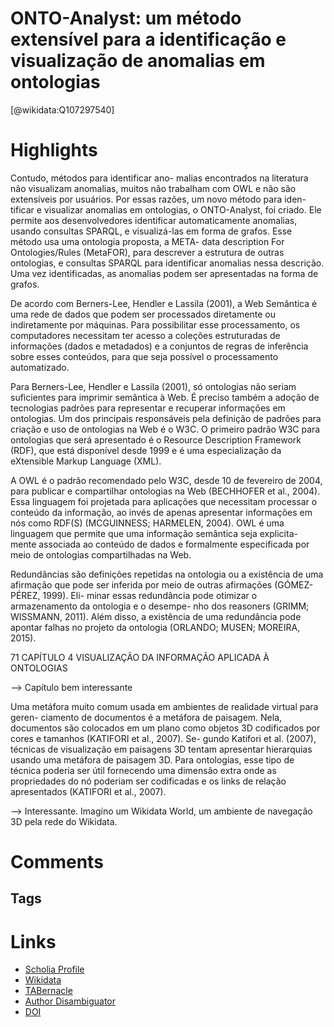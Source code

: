 
ONTO-Analyst: um método extensível para a identificação e visualização de anomalias em ontologias
=================================================================================================
  
  [@wikidata:Q107297540]  
  

# Highlights

Contudo, métodos para identificar ano-
malias encontrados na literatura não visualizam anomalias, muitos não trabalham com
OWL e não são extensíveis por usuários. Por essas razões, um novo método para iden-
tificar e visualizar anomalias em ontologias, o ONTO-Analyst, foi criado. Ele permite
aos desenvolvedores identificar automaticamente anomalias, usando consultas SPARQL,
e visualizá-las em forma de grafos. Esse método usa uma ontologia proposta, a META-
data description For Ontologies/Rules (MetaFOR), para descrever a estrutura de outras
ontologias, e consultas SPARQL para identificar anomalias nessa descrição. Uma vez
identificadas, as anomalias podem ser apresentadas na forma de grafos.

De acordo com Berners-Lee, Hendler e Lassila (2001), a Web Semântica é uma
rede de dados que podem ser processados diretamente ou indiretamente por máquinas.
Para possibilitar esse processamento, os computadores necessitam ter acesso a coleções
estruturadas de informações (dados e metadados) e a conjuntos de regras de inferência
sobre esses conteúdos, para que seja possível o processamento automatizado.

Para Berners-Lee, Hendler e Lassila (2001), só ontologias não seriam suficientes
para imprimir semântica à Web. É preciso também a adoção de tecnologias padrões para
representar e recuperar informações em ontologias. Um dos principais responsáveis pela
definição de padrões para criação e uso de ontologias na Web é o W3C. O primeiro padrão
W3C para ontologias que será apresentado é o Resource Description Framework (RDF),
que está disponível desde 1999 e é uma especialização da eXtensible Markup Language
(XML). 

A  OWL é o padrão recomendado pelo W3C, desde 10 de fevereiro de 2004, para
publicar e compartilhar ontologias na Web (BECHHOFER et al., 2004). Essa linguagem
foi projetada para aplicações que necessitam processar o conteúdo da informação, ao invés
de apenas apresentar informações em nós como RDF(S) (MCGUINNESS; HARMELEN,
2004). OWL é uma linguagem que permite que uma informação semântica seja explicita-
mente associada ao conteúdo de dados e formalmente especificada por meio de ontologias
compartilhadas na Web.

Redundâncias são definições repetidas na ontologia ou a existência de uma afirmação
que pode ser inferida por meio de outras afirmações (GÓMEZ-PÉREZ, 1999). Eli-
minar essas redundância pode otimizar o armazenamento da ontologia e o desempe-
nho dos reasoners (GRIMM; WISSMANN, 2011). Além disso, a existência de uma
redundância pode apontar falhas no projeto da ontologia (ORLANDO; MUSEN;
MOREIRA, 2015).


71
CAPÍTULO
4
VISUALIZAÇÃO DA INFORMAÇÃO
APLICADA À ONTOLOGIAS



--> Capítulo bem interessante


Uma metáfora muito comum usada em ambientes de realidade virtual para geren-
ciamento de documentos é a metáfora de paisagem. Nela, documentos são colocados em
um plano como objetos 3D codificados por cores e tamanhos (KATIFORI et al., 2007). Se-
gundo Katifori et al. (2007), técnicas de visualização em paisagens 3D tentam apresentar
hierarquias usando uma metáfora de paisagem 3D. Para ontologias, esse tipo de técnica
poderia ser útil fornecendo uma dimensão extra onde as propriedades do nó poderiam ser
codificadas e os links de relação apresentados (KATIFORI et al., 2007).


--> Interessante. Imagino um Wikidata World, um ambiente de navegação 3D pela rede do Wikidata.


# Comments

## Tags

# Links
  
 * [Scholia Profile](https://scholia.toolforge.org/work/Q107297540)  
 * [Wikidata](https://www.wikidata.org/wiki/Q107297540)  
 * [TABernacle](https://tabernacle.toolforge.org/?#/tab/manual/Q107297540/P921%3BP4510)  
 * [Author Disambiguator](https://author-disambiguator.toolforge.org/work_item_oauth.php?id=Q107297540&batch_id=&match=1&author_list_id=&doit=Get+author+links+for+work)  
 * [DOI](https://doi.org/10.11606/T.fw55.2017.TDE-07122017-102344)  
